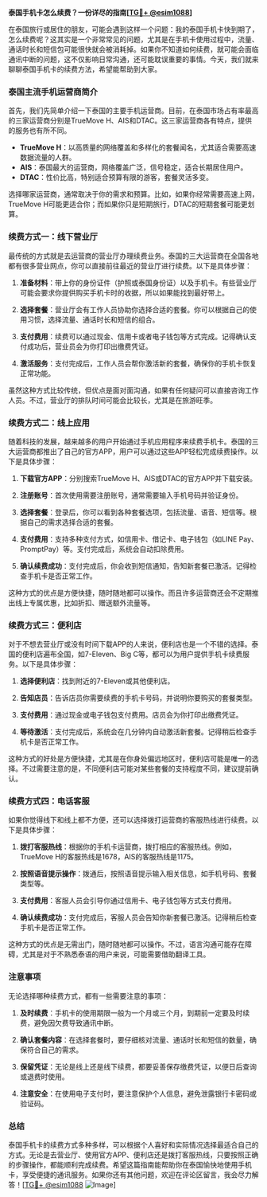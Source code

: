 **泰国手机卡怎么续费？一份详尽的指南[[TG💪+ @esim1088](https://t.me/s/esim1088)]**

在泰国旅行或居住的朋友，可能会遇到这样一个问题：我的泰国手机卡快到期了，怎么续费呢？这其实是一个非常常见的问题，尤其是在手机卡使用过程中，流量、通话时长和短信包可能很快就会被消耗掉。如果你不知道如何续费，就可能会面临通讯中断的问题，这不仅影响日常沟通，还可能耽误重要的事情。今天，我们就来聊聊泰国手机卡的续费方法，希望能帮助到大家。

### 泰国主流手机运营商简介

首先，我们先简单介绍一下泰国的主要手机运营商。目前，在泰国市场占有率最高的三家运营商分别是TrueMove H、AIS和DTAC。这三家运营商各有特点，提供的服务也有所不同。

- **TrueMove H**：以高质量的网络覆盖和多样化的套餐闻名，尤其适合需要高速数据流量的人群。
- **AIS**：泰国最大的运营商，网络覆盖广泛，信号稳定，适合长期居住用户。
- **DTAC**：性价比高，特别适合预算有限的游客，套餐灵活多变。

选择哪家运营商，通常取决于你的需求和预算。比如，如果你经常需要高速上网，TrueMove H可能更适合你；而如果你只是短期旅行，DTAC的短期套餐可能更划算。

### 续费方式一：线下营业厅

最传统的方式就是去运营商的营业厅办理续费业务。泰国的三大运营商在全国各地都有很多营业网点，你可以直接前往最近的营业厅进行续费。以下是具体步骤：

1. **准备材料**：带上你的身份证件（护照或泰国身份证）以及手机卡。有些营业厅可能会要求你提供购买手机卡时的收据，所以如果能找到最好带上。
   
2. **选择套餐**：营业厅会有工作人员协助你选择合适的套餐。你可以根据自己的使用习惯，选择流量、通话时长和短信的组合。

3. **支付费用**：续费可以通过现金、信用卡或者电子钱包等方式完成。记得确认支付成功后，营业员会为你打印出缴费凭证。

4. **激活服务**：支付完成后，工作人员会帮你激活新的套餐，确保你的手机卡恢复正常功能。

虽然这种方式比较传统，但优点是面对面沟通，如果有任何疑问可以直接咨询工作人员。不过，营业厅的排队时间可能会比较长，尤其是在旅游旺季。

### 续费方式二：线上应用

随着科技的发展，越来越多的用户开始通过手机应用程序来续费手机卡。泰国的三大运营商都推出了自己的官方APP，用户可以通过这些APP轻松完成续费操作。以下是具体步骤：

1. **下载官方APP**：分别搜索TrueMove H、AIS或DTAC的官方APP并下载安装。

2. **注册账号**：首次使用需要注册账号，通常需要输入手机号码并验证身份。

3. **选择套餐**：登录后，你可以看到各种套餐选项，包括流量、语音、短信等。根据自己的需求选择合适的套餐。

4. **支付费用**：支持多种支付方式，如信用卡、借记卡、电子钱包（如LINE Pay、PromptPay）等。支付完成后，系统会自动扣除费用。

5. **确认续费成功**：支付完成后，你会收到短信通知，告知新套餐已激活。记得检查手机卡是否正常工作。

这种方式的优点是方便快捷，随时随地都可以操作。而且许多运营商还会不定期推出线上专属优惠，比如折扣、赠送额外流量等。

### 续费方式三：便利店

对于不想去营业厅或没有时间下载APP的人来说，便利店也是一个不错的选择。泰国的便利店遍布全国，如7-Eleven、Big C等，都可以为用户提供手机卡续费服务。以下是具体步骤：

1. **选择便利店**：找到附近的7-Eleven或其他便利店。

2. **告知店员**：告诉店员你需要续费的手机卡号码，并说明你要购买的套餐类型。

3. **支付费用**：通过现金或电子钱包支付费用。店员会为你打印出缴费凭证。

4. **等待激活**：支付完成后，系统会在几分钟内自动激活新套餐。记得稍后检查手机卡是否正常工作。

这种方式的好处是方便快捷，尤其是在你身处偏远地区时，便利店可能是唯一的选择。不过需要注意的是，不同便利店可能对某些套餐的支持程度不同，建议提前确认。

### 续费方式四：电话客服

如果你觉得线下和线上都不方便，还可以选择拨打运营商的客服热线进行续费。以下是具体步骤：

1. **拨打客服热线**：根据你的手机卡运营商，拨打相应的客服热线。例如，TrueMove H的客服热线是1678，AIS的客服热线是1175。

2. **按照语音提示操作**：拨通后，按照语音提示输入相关信息，如手机号码、套餐类型等。

3. **支付费用**：客服人员会引导你通过信用卡、电子钱包等方式支付费用。

4. **确认续费成功**：支付完成后，客服人员会告知你新套餐已激活。记得稍后检查手机卡是否正常工作。

这种方式的优点是无需出门，随时随地都可以操作。不过，语言沟通可能存在障碍，尤其是对于不熟悉泰语的用户来说，可能需要借助翻译工具。

### 注意事项

无论选择哪种续费方式，都有一些需要注意的事项：

1. **及时续费**：手机卡的使用期限一般为一个月或三个月，到期前一定要及时续费，避免因欠费导致通讯中断。

2. **确认套餐内容**：在选择套餐时，要仔细核对流量、通话时长和短信的数量，确保符合自己的需求。

3. **保留凭证**：无论是线上还是线下续费，都要妥善保存缴费凭证，以便日后查询或退费时使用。

4. **注意安全**：在使用电子支付时，要注意保护个人信息，避免泄露银行卡密码或验证码。

### 总结

泰国手机卡的续费方式多种多样，可以根据个人喜好和实际情况选择最适合自己的方式。无论是去营业厅、使用官方APP、便利店还是拨打客服热线，只要按照正确的步骤操作，都能顺利完成续费。希望这篇指南能帮助你在泰国愉快地使用手机卡，享受便捷的通讯服务。如果你还有其他问题，欢迎在评论区留言，我会尽力解答！[[TG💪+ @esim1088](https://t.me/s/esim1088) ![Image](https://i.postimg.cc/4NQfJmqS/Snipaste-2025-05-13-00-14-12.png)]
